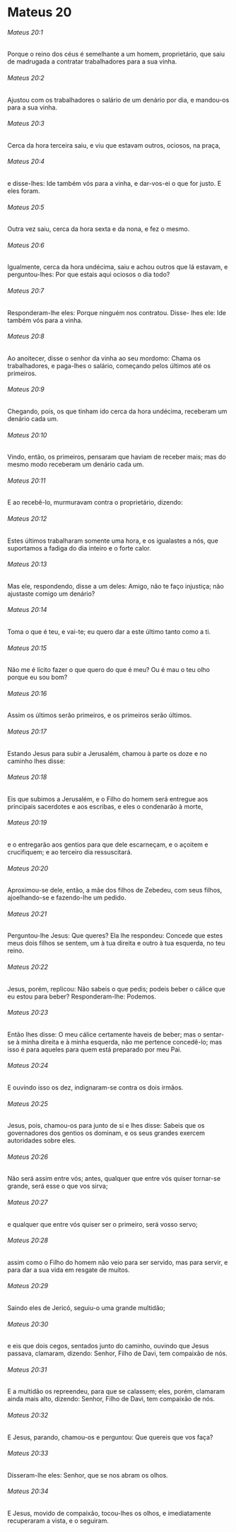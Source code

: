 # Mateus 20

###### Mateus 20:1

Porque o reino dos céus é semelhante a um homem, proprietário, que saiu de madrugada a contratar trabalhadores para a sua vinha.

###### Mateus 20:2

Ajustou com os trabalhadores o salário de um denário por dia, e mandou-os para a sua vinha.

###### Mateus 20:3

Cerca da hora terceira saiu, e viu que estavam outros, ociosos, na praça,

###### Mateus 20:4

e disse-lhes: Ide também vós para a vinha, e dar-vos-ei o que for justo. E eles foram.

###### Mateus 20:5

Outra vez saiu, cerca da hora sexta e da nona, e fez o mesmo.

###### Mateus 20:6

Igualmente, cerca da hora undécima, saiu e achou outros que lá estavam, e perguntou-lhes: Por que estais aqui ociosos o dia todo?

###### Mateus 20:7

Responderam-lhe eles: Porque ninguém nos contratou. Disse- lhes ele: Ide também vós para a vinha.

###### Mateus 20:8

Ao anoitecer, disse o senhor da vinha ao seu mordomo: Chama os trabalhadores, e paga-lhes o salário, começando pelos últimos até os primeiros.

###### Mateus 20:9

Chegando, pois, os que tinham ido cerca da hora undécima, receberam um denário cada um.

###### Mateus 20:10

Vindo, então, os primeiros, pensaram que haviam de receber mais; mas do mesmo modo receberam um denário cada um.

###### Mateus 20:11

E ao recebê-lo, murmuravam contra o proprietário, dizendo:

###### Mateus 20:12

Estes últimos trabalharam somente uma hora, e os igualastes a nós, que suportamos a fadiga do dia inteiro e o forte calor.

###### Mateus 20:13

Mas ele, respondendo, disse a um deles: Amigo, não te faço injustiça; não ajustaste comigo um denário?

###### Mateus 20:14

Toma o que é teu, e vai-te; eu quero dar a este último tanto como a ti.

###### Mateus 20:15

Não me é lícito fazer o que quero do que é meu? Ou é mau o teu olho porque eu sou bom?

###### Mateus 20:16

Assim os últimos serão primeiros, e os primeiros serão últimos.

###### Mateus 20:17

Estando Jesus para subir a Jerusalém, chamou à parte os doze e no caminho lhes disse:

###### Mateus 20:18

Eis que subimos a Jerusalém, e o Filho do homem será entregue aos principais sacerdotes e aos escribas, e eles o condenarão à morte,

###### Mateus 20:19

e o entregarão aos gentios para que dele escarneçam, e o açoitem e crucifiquem; e ao terceiro dia ressuscitará.

###### Mateus 20:20

Aproximou-se dele, então, a mãe dos filhos de Zebedeu, com seus filhos, ajoelhando-se e fazendo-lhe um pedido.

###### Mateus 20:21

Perguntou-lhe Jesus: Que queres? Ela lhe respondeu: Concede que estes meus dois filhos se sentem, um à tua direita e outro à tua esquerda, no teu reino.

###### Mateus 20:22

Jesus, porém, replicou: Não sabeis o que pedis; podeis beber o cálice que eu estou para beber? Responderam-lhe: Podemos.

###### Mateus 20:23

Então lhes disse: O meu cálice certamente haveis de beber; mas o sentar-se à minha direita e à minha esquerda, não me pertence concedê-lo; mas isso é para aqueles para quem está preparado por meu Pai.

###### Mateus 20:24

E ouvindo isso os dez, indignaram-se contra os dois irmãos.

###### Mateus 20:25

Jesus, pois, chamou-os para junto de si e lhes disse: Sabeis que os governadores dos gentios os dominam, e os seus grandes exercem autoridades sobre eles.

###### Mateus 20:26

Não será assim entre vós; antes, qualquer que entre vós quiser tornar-se grande, será esse o que vos sirva;

###### Mateus 20:27

e qualquer que entre vós quiser ser o primeiro, será vosso servo;

###### Mateus 20:28

assim como o Filho do homem não veio para ser servido, mas para servir, e para dar a sua vida em resgate de muitos.

###### Mateus 20:29

Saindo eles de Jericó, seguiu-o uma grande multidão;

###### Mateus 20:30

e eis que dois cegos, sentados junto do caminho, ouvindo que Jesus passava, clamaram, dizendo: Senhor, Filho de Davi, tem compaixão de nós.

###### Mateus 20:31

E a multidão os repreendeu, para que se calassem; eles, porém, clamaram ainda mais alto, dizendo: Senhor, Filho de Davi, tem compaixão de nós.

###### Mateus 20:32

E Jesus, parando, chamou-os e perguntou: Que quereis que vos faça?

###### Mateus 20:33

Disseram-lhe eles: Senhor, que se nos abram os olhos.

###### Mateus 20:34

E Jesus, movido de compaixão, tocou-lhes os olhos, e imediatamente recuperaram a vista, e o seguiram.

